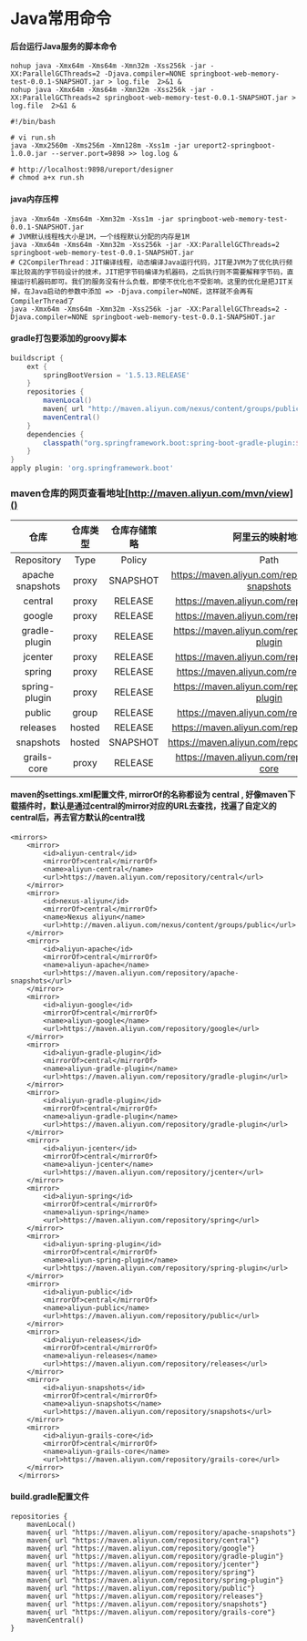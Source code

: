 # Java常用命令

#### 后台运行Java服务的脚本命令
```
nohup java -Xmx64m -Xms64m -Xmn32m -Xss256k -jar -XX:ParallelGCThreads=2 -Djava.compiler=NONE springboot-web-memory-test-0.0.1-SNAPSHOT.jar > log.file  2>&1 &
nohup java -Xmx64m -Xms64m -Xmn32m -Xss256k -jar -XX:ParallelGCThreads=2 springboot-web-memory-test-0.0.1-SNAPSHOT.jar > log.file  2>&1 &
```
```
#!/bin/bash

# vi run.sh
java -Xmx2560m -Xms256m -Xmn128m -Xss1m -jar ureport2-springboot-1.0.0.jar --server.port=9898 >> log.log &

# http://localhost:9898/ureport/designer
# chmod a+x run.sh
```

#### java内存压榨
```
java -Xmx64m -Xms64m -Xmn32m -Xss1m -jar springboot-web-memory-test-0.0.1-SNAPSHOT.jar
# JVM默认线程栈大小是1M，一个线程默认分配的内存是1M
java -Xmx64m -Xms64m -Xmn32m -Xss256k -jar -XX:ParallelGCThreads=2 springboot-web-memory-test-0.0.1-SNAPSHOT.jar
# C2CompilerThread：JIT编译线程，动态编译Java运行代码，JIT是JVM为了优化执行频率比较高的字节码设计的技术，JIT把字节码编译为机器码，之后执行则不需要解释字节码，直接运行机器码即可。我们的服务没有什么负载，即使不优化也不受影响，这里的优化是把JIT关掉，在Java启动的参数中添加 => -Djava.compiler=NONE，这样就不会再有CompilerThread了
java -Xmx64m -Xms64m -Xmn32m -Xss256k -jar -XX:ParallelGCThreads=2 -Djava.compiler=NONE springboot-web-memory-test-0.0.1-SNAPSHOT.jar
```

#### gradle打包要添加的groovy脚本
```groovy
buildscript {
    ext {
        springBootVersion = '1.5.13.RELEASE'
    }
    repositories {
        mavenLocal()
        maven{ url "http://maven.aliyun.com/nexus/content/groups/public/"}
        mavenCentral()
    }
    dependencies {
        classpath("org.springframework.boot:spring-boot-gradle-plugin:${springBootVersion}")
    }
}
apply plugin: 'org.springframework.boot'
```

### maven仓库的网页查看地址[http://maven.aliyun.com/mvn/view]()
仓库|仓库类型|仓库存储策略|阿里云的映射地址|
:---:|:---:|:---:|:---:
Repository | Type | Policy | Path
apache snapshots | proxy | SNAPSHOT | https://maven.aliyun.com/repository/apache-snapshots
central | proxy | RELEASE | https://maven.aliyun.com/repository/central
google  |proxy | RELEASE | https://maven.aliyun.com/repository/google
gradle-plugin | proxy | RELEASE	| https://maven.aliyun.com/repository/gradle-plugin
jcenter	| proxy	| RELEASE | https://maven.aliyun.com/repository/jcenter
spring | proxy | RELEASE | https://maven.aliyun.com/repository/spring
spring-plugin | proxy | RELEASE	| https://maven.aliyun.com/repository/spring-plugin
public | group | RELEASE | https://maven.aliyun.com/repository/public
releases | hosted | RELEASE | https://maven.aliyun.com/repository/releases
snapshots | hosted | SNAPSHOT | https://maven.aliyun.com/repository/snapshots
grails-core | proxy | RELEASE | https://maven.aliyun.com/repository/grails-core


#### maven的settings.xml配置文件, mirrorOf的名称都设为 central , 好像maven下载插件时，默认是通过central的mirror对应的URL去查找，找遍了自定义的central后，再去官方默认的central找
```
<mirrors>
    <mirror>
        <id>aliyun-central</id>
        <mirrorOf>central</mirrorOf>
        <name>aliyun-central</name>
        <url>https://maven.aliyun.com/repository/central</url>
    </mirror>
    <mirror>
        <id>nexus-aliyun</id>
        <mirrorOf>central</mirrorOf>
        <name>Nexus aliyun</name>
        <url>http://maven.aliyun.com/nexus/content/groups/public</url>
    </mirror> 
    <mirror>
        <id>aliyun-apache</id>
        <mirrorOf>central</mirrorOf>
        <name>aliyun-apache</name>
        <url>https://maven.aliyun.com/repository/apache-snapshots</url>
    </mirror>
    <mirror>
        <id>aliyun-google</id>
        <mirrorOf>central</mirrorOf>
        <name>aliyun-google</name>
        <url>https://maven.aliyun.com/repository/google</url>
    </mirror>
    <mirror>
        <id>aliyun-gradle-plugin</id>
        <mirrorOf>central</mirrorOf>
        <name>aliyun-gradle-plugin</name>
        <url>https://maven.aliyun.com/repository/gradle-plugin</url>
    </mirror>
    <mirror>
        <id>aliyun-gradle-plugin</id>
        <mirrorOf>central</mirrorOf>
        <name>aliyun-gradle-plugin</name>
        <url>https://maven.aliyun.com/repository/gradle-plugin</url>
    </mirror>
    <mirror>
        <id>aliyun-jcenter</id>
        <mirrorOf>central</mirrorOf>
        <name>aliyun-jcenter</name>
        <url>https://maven.aliyun.com/repository/jcenter</url>
    </mirror>
    <mirror>
        <id>aliyun-spring</id>
        <mirrorOf>central</mirrorOf>
        <name>aliyun-spring</name>
        <url>https://maven.aliyun.com/repository/spring</url>
    </mirror>
    <mirror>
        <id>aliyun-spring-plugin</id>
        <mirrorOf>central</mirrorOf>
        <name>aliyun-spring-plugin</name>
        <url>https://maven.aliyun.com/repository/spring-plugin</url>
    </mirror>
    <mirror>
        <id>aliyun-public</id>
        <mirrorOf>central</mirrorOf>
        <name>aliyun-public</name>
        <url>https://maven.aliyun.com/repository/public</url>
    </mirror>
    <mirror>
        <id>aliyun-releases</id>
        <mirrorOf>central</mirrorOf>
        <name>aliyun-releases</name>
        <url>https://maven.aliyun.com/repository/releases</url>
    </mirror>
    <mirror>
        <id>aliyun-snapshots</id>
        <mirrorOf>central</mirrorOf>
        <name>aliyun-snapshots</name>
        <url>https://maven.aliyun.com/repository/snapshots</url>
    </mirror>
    <mirror>
        <id>aliyun-grails-core</id>
        <mirrorOf>central</mirrorOf>
        <name>aliyun-grails-core</name>
        <url>https://maven.aliyun.com/repository/grails-core</url>
    </mirror>
  </mirrors>
```


#### build.gradle配置文件
```
repositories {
    mavenLocal()
    maven{ url "https://maven.aliyun.com/repository/apache-snapshots"}
    maven{ url "https://maven.aliyun.com/repository/central"}
    maven{ url "https://maven.aliyun.com/repository/google"}
    maven{ url "https://maven.aliyun.com/repository/gradle-plugin"}
    maven{ url "https://maven.aliyun.com/repository/jcenter"}
    maven{ url "https://maven.aliyun.com/repository/spring"}
    maven{ url "https://maven.aliyun.com/repository/spring-plugin"}
    maven{ url "https://maven.aliyun.com/repository/public"}
    maven{ url "https://maven.aliyun.com/repository/releases"}
    maven{ url "https://maven.aliyun.com/repository/snapshots"}
    maven{ url "https://maven.aliyun.com/repository/grails-core"}
    mavenCentral()
}
```